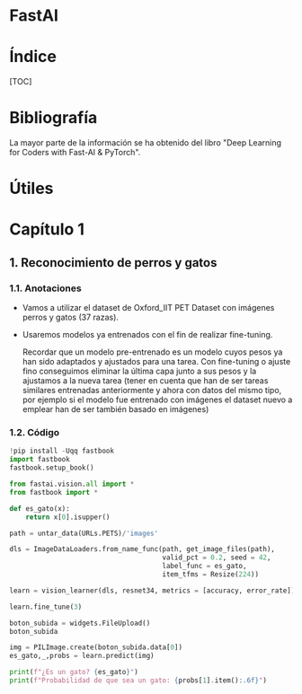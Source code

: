 # FastAI

# Índice

[TOC]

# Bibliografía

La mayor parte de la información se ha obtenido del libro "Deep Learning for Coders with Fast-AI & PyTorch".

# Útiles



# Capítulo 1

## 1. Reconocimiento de perros y gatos

### 1.1. Anotaciones

+ Vamos a utilizar el dataset de Oxford_IIT PET Dataset con imágenes perros y gatos (37 razas).

+ Usaremos modelos ya entrenados con el fin de realizar fine-tuning. 

  Recordar que un modelo pre-entrenado es un modelo cuyos pesos ya han sido adaptados y ajustados para una tarea. Con fine-tuning o ajuste fino conseguimos eliminar la última capa junto a sus pesos y la ajustamos a la nueva tarea (tener en cuenta que han de ser tareas similares entrenadas anteriormente y ahora con datos del mismo tipo, por ejemplo si el modelo fue entrenado con imágenes el dataset nuevo a emplear han de ser también basado en imágenes)

### 1.2. Código

```python
!pip install -Uqq fastbook
import fastbook
fastbook.setup_book()

from fastai.vision.all import *
from fastbook import *

def es_gato(x):
    return x[0].isupper()

path = untar_data(URLs.PETS)/'images'

dls = ImageDataLoaders.from_name_func(path, get_image_files(path), 
                                      valid_pct = 0.2, seed = 42, 
                                      label_func = es_gato, 
                                      item_tfms = Resize(224))

learn = vision_learner(dls, resnet34, metrics = [accuracy, error_rate])

learn.fine_tune(3)

boton_subida = widgets.FileUpload()
boton_subida

img = PILImage.create(boton_subida.data[0])
es_gato,_,probs = learn.predict(img)

print(f"¿Es un gato? {es_gato}")
print(f"Probabilidad de que sea un gato: {probs[1].item():.6f}")
```


